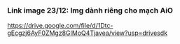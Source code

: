 ### Link image 23/12: Img dành riêng cho mạch AiO
https://drive.google.com/file/d/1Dtc-gEcgzj6AyF0ZMgz8GIMoQ4Tjavea/view?usp=drivesdk

